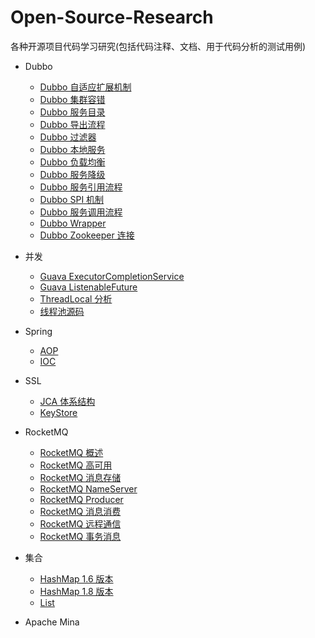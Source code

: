 # Open-Source-Research

各种开源项目代码学习研究(包括代码注释、文档、用于代码分析的测试用例)

+ Dubbo
    + [Dubbo 自适应扩展机制](https://github.com/xuweilin2014/Open-Source-Research/blob/master/src/note/dubbo/dubbo%20source/DubboAdaptive.java)
    + [Dubbo 集群容错](https://github.com/xuweilin2014/Open-Source-Research/blob/master/src/note/dubbo/dubbo%20source/DubboCluster.java)
    + [Dubbo 服务目录](https://github.com/xuweilin2014/Open-Source-Research/blob/master/src/note/dubbo/dubbo%20source/DubboDirectory.java)
    + [Dubbo 导出流程](https://github.com/xuweilin2014/Open-Source-Research/blob/master/src/note/dubbo/dubbo%20source/DubboExporter.java)
    + [Dubbo 过滤器](https://github.com/xuweilin2014/Open-Source-Research/blob/master/src/note/dubbo/dubbo%20source/DubboFilter.java)
    + [Dubbo 本地服务](https://github.com/xuweilin2014/Open-Source-Research/blob/master/src/note/dubbo/dubbo%20source/DubboInjvm.java)
    + [Dubbo 负载均衡](https://github.com/xuweilin2014/Open-Source-Research/blob/master/src/note/dubbo/dubbo%20source/DubboLoadBalance.java)
    + [Dubbo 服务降级](https://github.com/xuweilin2014/Open-Source-Research/blob/master/src/note/dubbo/dubbo%20source/DubboMock.java)
    + [Dubbo 服务引用流程](https://github.com/xuweilin2014/Open-Source-Research/blob/master/src/note/dubbo/dubbo%20source/DubboReference.java)
    + [Dubbo SPI 机制](https://github.com/xuweilin2014/Open-Source-Research/blob/master/src/note/dubbo/dubbo%20source/DubboSPI.java)
    + [Dubbo 服务调用流程](https://github.com/xuweilin2014/Open-Source-Research/blob/master/src/note/dubbo/dubbo%20source/DubboServiceInvokingProcess.java)
    + [Dubbo Wrapper](https://github.com/xuweilin2014/Open-Source-Research/blob/master/src/note/dubbo/dubbo%20source/DubboWrapper.java)
    + [Dubbo Zookeeper 连接](https://github.com/xuweilin2014/Open-Source-Research/blob/master/src/note/dubbo/dubbo%20source/DubboZookeeperAnalysis.java)

+ 并发
    + [Guava ExecutorCompletionService](https://github.com/xuweilin2014/Open-Source-Research/blob/master/src/note/concurrent/ExecutorCompletionServiceAnalysis.java)
    + [Guava ListenableFuture](https://github.com/xuweilin2014/Open-Source-Research/blob/master/src/note/concurrent/ListenableFutureAnalysis.java)
    + [ThreadLocal 分析](https://github.com/xuweilin2014/Open-Source-Research/blob/master/src/note/concurrent/ThreadLocalAnalysis.java)
    + [线程池源码](https://github.com/xuweilin2014/Open-Source-Research/blob/master/src/note/concurrent/ThreadPoolExecutorAnalysis.java)

+ Spring
    + [AOP](https://github.com/xuweilin2014/Open-Source-Research/blob/master/src/note/spring/SpringAopAnalysis.java)
    + [IOC](https://github.com/xuweilin2014/Open-Source-Research/blob/master/src/note/spring/SpringIOCBootAnalysis.java)
        
+ SSL
    + [JCA 体系结构](https://github.com/xuweilin2014/Open-Source-Research/tree/master/src/note/ssl/jca)
    + [KeyStore](https://github.com/xuweilin2014/Open-Source-Research/blob/master/src/note/ssl/keystore/KeyStoreAnalysis.java)
    
+ RocketMQ
    + [RocketMQ 概述](https://github.com/xuweilin2014/zeromq/issues/1)
    + [RocketMQ 高可用](https://github.com/xuweilin2014/Open-Source-Research/blob/master/src/note/rocketmq/rocketmq-source/RocketmqHAAnalysis.java)
    + [RocketMQ 消息存储](https://github.com/xuweilin2014/Open-Source-Research/blob/master/src/note/rocketmq/rocketmq-source/RocketmqMessageStoreAnalysisOne.java)
    + [RocketMQ NameServer](https://github.com/xuweilin2014/Open-Source-Research/blob/master/src/note/rocketmq/rocketmq-source/RocketmqNameServerAnalysis.java)
    + [RocketMQ Producer](https://github.com/xuweilin2014/Open-Source-Research/blob/master/src/note/rocketmq/rocketmq-source/RocketmqProducerAnalysis.java)
    + [RocketMQ 消息消费](https://github.com/xuweilin2014/Open-Source-Research/blob/master/src/note/rocketmq/rocketmq-source/RocketmqPushConsumerAnalysisOne.java)
    + [RocketMQ 远程通信](https://github.com/xuweilin2014/Open-Source-Research/blob/master/src/note/rocketmq/rocketmq-source/RocketmqRemotingAnalysis.java)
    + [RocketMQ 事务消息](https://github.com/xuweilin2014/Open-Source-Research/blob/master/src/note/rocketmq/rocketmq-source/RocketmqTransactionAnalysis.java)
    
+ 集合
    + [HashMap 1.6 版本](https://github.com/xuweilin2014/Open-Source-Research/blob/master/src/note/collection/HashMapAnalysis.java)
    + [HashMap 1.8 版本](https://github.com/xuweilin2014/Open-Source-Research/blob/master/src/note/collection/HashMap8Analysis.java)
    + [List](https://github.com/xuweilin2014/Open-Source-Research/blob/master/src/note/collection/ListAnalysis.java)
    
+ Apache Mina